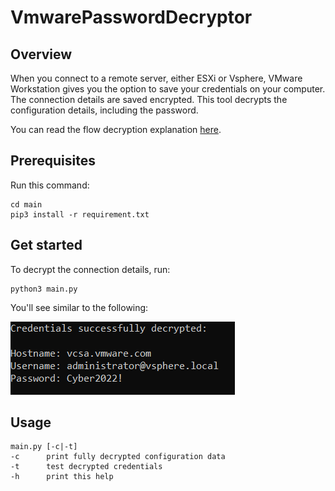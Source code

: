 # VmwarePasswordDecryptor

## Overview

When you connect to a remote server, either ESXi or Vsphere, VMware Workstation gives you the option to save your credentials on your computer.
The connection details are saved encrypted. This tool decrypts the configuration details, including the password.

You can read the flow decryption explanation [here]([https://medium.com/xm-cyber/decrypting-vmware-workstation-passwords-for-fun](https://medium.com/xm-cyber/decrypting-vmware-workstation-passwords-for-fun-f34284c5b9cd)).

## Prerequisites
Run this command:
```
cd main
pip3 install -r requirement.txt
```

## Get started
To decrypt the connection details, run:
```commandline
python3 main.py
```
You'll see similar to the following:

![img.png](img.png)

## Usage
```commandline
main.py [-c|-t]
-c      print fully decrypted configuration data 
-t      test decrypted credentials 
-h      print this help
```
